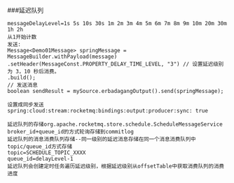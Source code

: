 ###延迟队列

    messageDelayLevel=1s 5s 10s 30s 1m 2m 3m 4m 5m 6m 7m 8m 9m 10m 20m 30m 1h 2h
    从1开始计数
    发送:
    Message<Demo01Message> springMessage = MessageBuilder.withPayload(message)
    .setHeader(MessageConst.PROPERTY_DELAY_TIME_LEVEL, "3") // 设置延迟级别为 3，10 秒后消费。
    .build();
    // 发送消息
    boolean sendResult = mySource.erbadagangOutput().send(springMessage);

    设置成同步发送
    spring:cloud:stream:rocketmq:bindings:output:producer:sync: true

    延迟队列的存储org.apache.rocketmq.store.schedule.ScheduleMessageService
    broker_id+queue_id的方式轮询存储到commitlog
    延迟队列的消息消费队列存储--同一级别的延迟消息存储在同一个消息消费队列中
    topic/queue_id方式存储
    topic=SCHEDULE_TOPIC_XXXX
    queue_id=delayLevel-1
    延迟队列会创建定时任务遍历延迟级别，根据延迟级别从offsetTable中获取消费队列的消费进度
    

